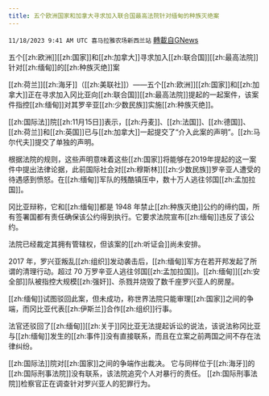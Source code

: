 ```yaml
---
title: 五个欧洲国家和加拿大寻求加入联合国最高法院针对缅甸的种族灭绝案
---
```

`11/18/2023 9:41 AM UTC 喜马拉雅农场新西兰站` [轉載自GNews](https://gnews.org/articles/1991031)


五个[[zh:欧洲]][[zh:国家]]和[[zh:加拿大]]寻求加入[[zh:联合国]][[zh:最高法院]]针对[[zh:缅甸]]的[[zh:种族灭绝]]案 

[[zh:荷兰]][[zh:海牙]]（[[zh:美联社]]）——五个[[zh:欧洲]][[zh:国家]]和[[zh:加拿大]]正在寻求加入冈比亚向[[zh:联合国]][[zh:最高法院]]提起的一起案件，该案件指控[[zh:缅甸]]对其罗辛亚[[zh:少数民族]]实施[[zh:种族灭绝]]。 

[[zh:国际法]]院[[zh:11月15日]]表示，[[zh:丹麦]]、[[zh:法国]]、[[zh:德国]]、[[zh:荷兰]]和[[zh:英国]]已与[[zh:加拿大]]一起提交了“介入此案的声明”。[[zh:马尔代夫]]提交了单独的声明。 

根据法院的规则，这些声明意味着这些[[zh:国家]]将能够在2019年提起的这一案件中提出法律论据，此前国际社会对[[zh:穆斯林]][[zh:少数民族]]罗辛亚人遭受的待遇感到愤怒。在[[zh:缅甸]]军队的残酷镇压中，数十万人逃往邻国[[zh:孟加拉国]]。 

冈比亚辩称，它和[[zh:缅甸]]都是 1948 年禁止[[zh:种族灭绝]]公约的缔约国，所有签署国都有责任确保该公约得到执行。它要求法院宣布[[zh:缅甸]]违反了该公约。 

法院已经裁定其拥有管辖权，但该案的[[zh:听证会]]尚未安排。 

2017 年，罗兴亚叛乱[[zh:组织]]发动袭击后，[[zh:缅甸]]军方在若开邦发起了所谓的清理行动。超过 70 万罗辛亚人逃往邻国[[zh:孟加拉国]]。[[zh:缅甸]][[zh:安全部]]队被指控大规模[[zh:强奸]]、杀戮并烧毁了数千座罗兴亚人的房屋。 

[[zh:缅甸]]试图驳回此案，但未成功，称世界法院只能审理[[zh:国家]]之间的争端，而冈比亚代表[[zh:伊斯兰]]合作[[zh:组织]]行事。 

法官还驳回了[[zh:缅甸]][[zh:关于]]冈比亚无法提起诉讼的说法，该说法称冈比亚与[[zh:缅甸]]发生的[[zh:事件]]没有直接联系，而且在立案之前两国之间不存在法律纠纷。 

[[zh:国际法]]院对[[zh:国家]]之间的争端作出裁决。 它与同样位于[[zh:海牙]]的[[zh:国际刑事法院]]没有联系，该法院追究个人对暴行的责任。 [[zh:国际刑事法院]]检察官正在调查针对罗兴亚人的犯罪行为。

